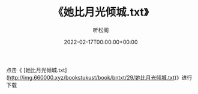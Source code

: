 ﻿---
title:  《她比月光倾城.txt》
date:   2022-02-17T00:00:00+00:00
author: 听松阁
layout: post
permalink: /她比月光倾城/
categories: 小说
tags: [小说]
---

点击《 [她比月光倾城.txt](<a href="http://img.660000.xyz/bookstukust/book/bntxt/29/" target=_blank>http://img.660000.xyz/bookstukust/book/bntxt/29/她比月光倾城.txt)》进行下载